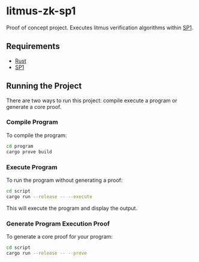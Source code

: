 # litmus-zk-sp1

Proof of concept project.  Executes litmus verification algorithms within [SP1](https://github.com/succinctlabs/sp1).

## Requirements

- [Rust](https://rustup.rs/)
- [SP1](https://succinctlabs.github.io/sp1/getting-started/install.html)

## Running the Project

There are two ways to run this project: compile execute a program or generate a core proof.

### Compile Program

To compile the program:

```sh
cd program
cargo prove build
```

### Execute Program

To run the program without generating a proof:

```sh
cd script
cargo run --release -- --execute
```

This will execute the program and display the output.

### Generate Program Execution Proof

To generate a core proof for your program:

```sh
cd script
cargo run --release -- --prove
```
